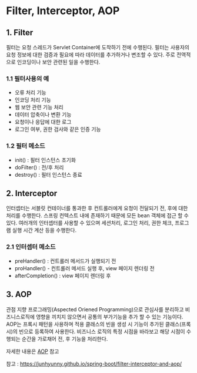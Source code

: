 # Filter, Interceptor, AOP

## 1. Filter
필터는 요청 스레드가 Servlet Container에 도착하기 전에 수행된다. 필터는 사용자의 요청 정보에 대한 검증과 필요에 따라 데이터를 추가하거나 변조할 수 있다. 주로 전역적으로 인코딩이나 보안 관련된 일을 수행한다.

### 1.1 필터사용의 예
- 오류 처리 기능
- 인코딩 처리 기능
- 웹 보안 관련 기능 처리
- 데이터 압축이나 변환 기능
- 요청이나 응답에 대한 로그
- 로그인 여부, 권한 검사와 같은 인증 기능

### 1.2 필터 메소드
- init() : 필터 인스턴스 초기화
- doFilter() : 전/후 처리
- destroy() : 필터 인스턴스 종료

## 2. Interceptor
인터셉터는 서블릿 컨테이너를 통과한 후 컨트롤러에게 요청이 전달되기 전, 후에 대한 처리를 수행한다. 스프링 컨텍스트 내에 존재하기 때문에 모든 bean 객체에 접근 할 수 있다. 여러개의 인터셉터를 사용할 수 있으며 세션처리, 로그인 처리, 권한 체크, 프로그램 실행 시간 계산 등을 수행한다.

### 2.1 인터셉터 메소드
- preHandler() : 컨트롤러 메서드가 실행되기 전
- proHandler() - 컨트롤러 메서드 실행 후, view 페이지 렌더링 전
- afterCompletion() : view 페이지 렌더링 후

## 3. AOP
관점 지향 프로그래밍(Aspected Oriened Programming)으로 관심사를 분리하고 비즈니스로직에 영향을 끼치지 않으면서 공통의 부가기능을 추가 할 수 있는 기능이다. AOP는 프록시 패턴을 사용하며 적용 클래스의 빈을 생성 시 기능이 추가된 클래스(프록시)의 빈으로 등록하여 사용한다. 비즈니스 로직의 특정 시점을 바라보고 해당 시점이 수행되는 순간을 가로채어 전, 후 기능을 처리한다.

자세한 내용은 [AOP](https://github.com/woodimora/TIL/blob/master/records/20211009.md#3-%EA%B4%80%EC%A0%90%EC%A7%80%ED%96%A5-%ED%94%84%EB%A1%9C%EA%B7%B8%EB%9E%98%EB%B0%8D---aop-aspect-oriented-programming) 참고


참고 : https://junhyunny.github.io/spring-boot/filter-interceptor-and-aop/   
